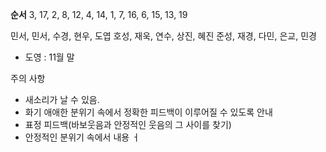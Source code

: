 **순서** 3, 17, 2, 8, 12,
4, 14, 1, 7, 16,
6, 15, 13, 19

민서, 민서, 수경, 현우, 도엽
호성, 재욱, 연수, 상진, 혜진
준성, 재경, 다민, 은교, 민경
- 도영 : 11월 말


주의 사항
- 새소리가 날 수 있음.
- 화기 애애한 분위기 속에서 정확한 피드백이 이루어질 수 있도록 안내
- 표정 피드백(바보웃음과 안정적인 웃음의 그 사이를 찾기)
- 안정적인 분위기 속에서 내용 ㅓ